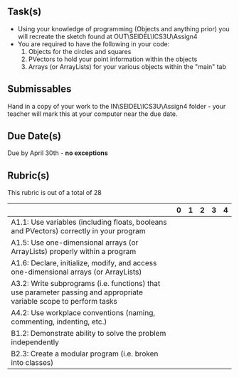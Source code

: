 Task(s)
-------
* Using your knowledge of programming (Objects and anything prior) you will recreate the sketch found at OUT\SEIDEL\ICS3U\Assign4
* You are required to have the following in your code:
  1. Objects for the circles and squares
  2. PVectors to hold your point information within the objects
  3. Arrays (or ArrayLists) for your various objects within the "main" tab

Submissables
------------
Hand in a copy of your work to the IN\SEIDEL\ICS3U\Assign4 folder - your teacher will mark this at your computer near the due date.

Due Date(s)
----------
Due by April 30th - **no exceptions**

Rubric(s)
---------
This rubric is out of a total of 28

| | 0 | 1 | 2 | 3 | 4 |
|---| --- | --- | --- | --- | --- |
|A1.1: Use variables (including floats, booleans and PVectors) correctly in your program  | | | | | |
|A1.5: Use one-dimensional arrays (or ArrayLists) properly within a program  | | | | | |
|A1.6: Declare, initialize, modify, and access one-dimensional arrays (or ArrayLists)  | | | | | |
|A3.2: Write subprograms (i.e. functions) that use parameter passing and appropriate variable scope to perform tasks  | | | | | |
|A4.2: Use workplace conventions (naming, commenting, indenting, etc.)  | | | | | |
|B1.2: Demonstrate ability to solve the problem independently | | | | | |
|B2.3: Create a modular program (i.e. broken into classes)  | | | | | |